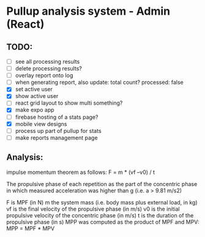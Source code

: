 # Pullup analysis system - Admin (React)

## TODO:

- [ ] see all processing results
- [ ] delete processing results?
- [ ] overlay report onto log
- [ ] when generating report, also update: total count? processed: false
- [x] set active user
- [x] show active user
- [ ] react grid layout to show multi something?
- [x] make expo app
- [ ] firebase hosting of a stats page?
- [x] mobile view designs
- [ ] process up part of pullup for stats
- [ ] make reports management page

## Analysis:

impulse momentum theorem as follows:
F = m \* (vf –v0) / t

The propulsive phase of each repetition as the part of the concentric phase in which measured acceleration was higher than g (i.e. a > 9.81 m/s2)

F is MPF (in N)
m the system mass (i.e. body mass plus external load, in kg)
vf is the final velocity of the propulsive phase (in m/s)
v0 is the initial propulsive velocity of the concentric phase (in m/s)
t is the duration of the propulsive phase (in s)
MPP was computed as the product of MPF and MPV: MPP = MPF \* MPV
